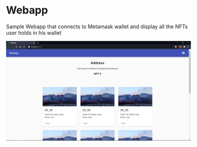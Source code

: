 # Webapp
Sample Webapp that connects to Metamask wallet and display all the NFTs user holds in his wallet

![Output](/images/output.png)
